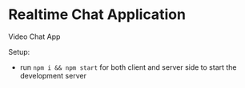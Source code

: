 # Realtime Chat Application

Video Chat App

Setup:

- run ```npm i && npm start``` for both client and server side to start the development server
